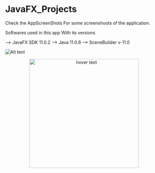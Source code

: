 # JavaFX_Projects

Check the AppScreenShots For some screenshoots of the application.

Softwares used in this app With its versions

--> JavaFX SDK 11.0.2
--> Java 11.0.8 
--> SceneBuilder v-11.0

![Alt text](https://github.com/HakimAhmadi/JavaFX_Projects/tree/main/BMICalculator/AppScreenShots/01.png?raw=true "Title")
<p align="center">
  <img src="https://github.com/HakimAhmadi/JavaFX_Projects/tree/main/BMICalculator/AppScreenShots/02.png" width="350" title="hover text">
</p>
